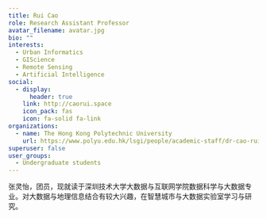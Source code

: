 ```yaml
---
title: Rui Cao
role: Research Assistant Professor
avatar_filename: avatar.jpg
bio: ""
interests:
  - Urban Informatics
  - GIScience
  - Remote Sensing
  - Artificial Intelligence
social:
  - display:
      header: true
    link: http://caorui.space
    icon_pack: fas
    icon: fa-solid fa-link
organizations:
  - name: The Hong Kong Polytechnic University
    url: https://www.polyu.edu.hk/lsgi/people/academic-staff/dr-cao-rui/
superuser: false
user_groups:
  - Undergraduate students
---
```

张灵怡，团员，现就读于深圳技术大学大数据与互联网学院数据科学与大数据专业。对大数据与地理信息结合有较大兴趣，在智慧城市与大数据实验室学习与研究。

